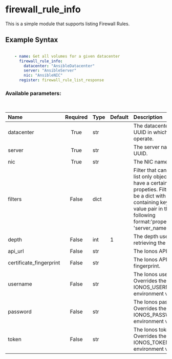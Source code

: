 # firewall_rule_info

This is a simple module that supports listing Firewall Rules.

## Example Syntax


```yaml

    - name: Get all volumes for a given datacenter
      firewall_rule_info:
        datacenter: "AnsibleDatacenter"
        server: "AnsibleServer"
        nic: "AnsibleNIC"
      register: firewall_rule_list_response

```
### Available parameters:
&nbsp;

| Name | Required | Type | Default | Description |
| :--- | :---: | :--- | :--- | :--- |
| datacenter | True | str |  | The datacenter name or UUID in which to operate. |
| server | True | str |  | The server name or UUID. |
| nic | True | str |  | The NIC name or UUID. |
| filters | False | dict |  | Filter that can be used to list only objects which have a certain set of propeties. Filters should be a dict with a key containing keys and value pair in the following format:'properties.name': 'server_name' |
| depth | False | int | 1 | The depth used when retrieving the items. |
| api_url | False | str |  | The Ionos API base URL. |
| certificate_fingerprint | False | str |  | The Ionos API certificate fingerprint. |
| username | False | str |  | The Ionos username. Overrides the IONOS_USERNAME environment variable. |
| password | False | str |  | The Ionos password. Overrides the IONOS_PASSWORD environment variable. |
| token | False | str |  | The Ionos token. Overrides the IONOS_TOKEN environment variable. |
